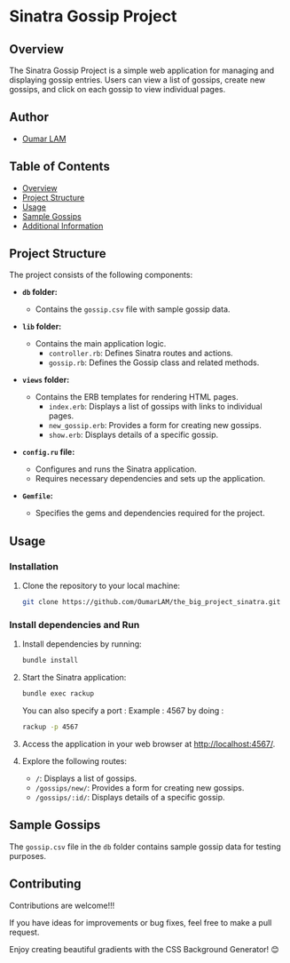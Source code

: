 # Sinatra Gossip Project

## Overview

The Sinatra Gossip Project is a simple web application for managing and displaying gossip entries. Users can view a list of gossips, create new gossips, and click on each gossip to view individual pages.

## Author 

- [Oumar LAM](https://github.com/OumarLAM)

## Table of Contents

- [Overview](#overview)
- [Project Structure](#project-structure)
- [Usage](#usage)
- [Sample Gossips](#sample-gossips)
- [Additional Information](#additional-information)

## Project Structure

The project consists of the following components:

- **`db` folder:**
  - Contains the `gossip.csv` file with sample gossip data.

- **`lib` folder:**
  - Contains the main application logic.
    - `controller.rb`: Defines Sinatra routes and actions.
    - `gossip.rb`: Defines the Gossip class and related methods.

- **`views` folder:**
  - Contains the ERB templates for rendering HTML pages.
    - `index.erb`: Displays a list of gossips with links to individual pages.
    - `new_gossip.erb`: Provides a form for creating new gossips.
    - `show.erb`: Displays details of a specific gossip.

- **`config.ru` file:**
  - Configures and runs the Sinatra application.
  - Requires necessary dependencies and sets up the application.

- **`Gemfile`:**
  - Specifies the gems and dependencies required for the project.

## Usage

### Installation

1. Clone the repository to your local machine:

    ```bash
   git clone https://github.com/OumarLAM/the_big_project_sinatra.git
    ```

### Install dependencies and Run
1. Install dependencies by running:

    ```bash
    bundle install
    ```

2. Start the Sinatra application:

    ```bash
    bundle exec rackup
    ```

    You can also specify a port : Example : 4567 by doing : 

    ```bash
    rackup -p 4567
    ```

3. Access the application in your web browser at [http://localhost:4567/](http://localhost:4567/).

4. Explore the following routes:

   - `/`: Displays a list of gossips.
   - `/gossips/new/`: Provides a form for creating new gossips.
   - `/gossips/:id/`: Displays details of a specific gossip.

## Sample Gossips

The `gossip.csv` file in the `db` folder contains sample gossip data for testing purposes.


## Contributing

Contributions are welcome!!!

If you have ideas for improvements or bug fixes, feel free to make a pull request.

Enjoy creating beautiful gradients with the CSS Background Generator! 😊
